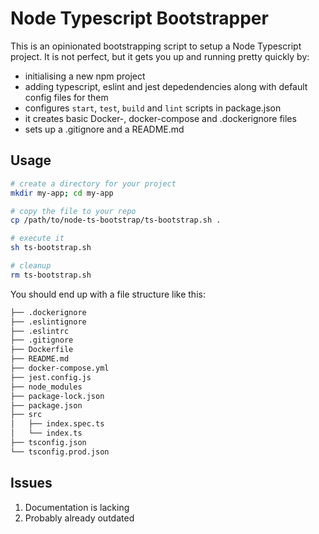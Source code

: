 # Node Typescript Bootstrapper

This is an opinionated bootstrapping script to setup a Node Typescript project. It is not perfect, but it gets you up and running pretty quickly by:

 - initialising a new npm project
 - adding typescript, eslint and jest depedendencies along with default config files for them
 - configures `start`, `test`, `build` and `lint` scripts in package.json
 - it creates basic Docker-, docker-compose and .dockerignore files
 - sets up a .gitignore and a README.md

## Usage
```sh
# create a directory for your project
mkdir my-app; cd my-app

# copy the file to your repo
cp /path/to/node-ts-bootstrap/ts-bootstrap.sh .

# execute it
sh ts-bootstrap.sh

# cleanup
rm ts-bootstrap.sh
```

You should end up with a file structure like this:
```sh
├── .dockerignore
├── .eslintignore
├── .eslintrc
├── .gitignore
├── Dockerfile
├── README.md
├── docker-compose.yml
├── jest.config.js
├── node_modules
├── package-lock.json
├── package.json
├── src
│   ├── index.spec.ts
│   └── index.ts
├── tsconfig.json
└── tsconfig.prod.json
```

## Issues
1. Documentation is lacking
1. Probably already outdated